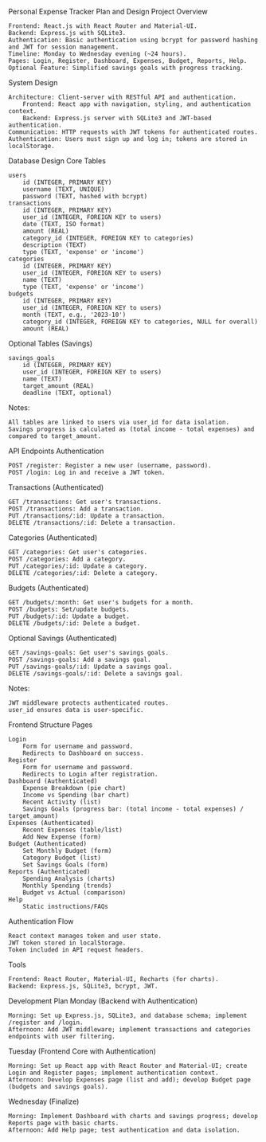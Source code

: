 Personal Expense Tracker Plan and Design
Project Overview

    Frontend: React.js with React Router and Material-UI.
    Backend: Express.js with SQLite3.
    Authentication: Basic authentication using bcrypt for password hashing and JWT for session management.
    Timeline: Monday to Wednesday evening (~24 hours).
    Pages: Login, Register, Dashboard, Expenses, Budget, Reports, Help.
    Optional Feature: Simplified savings goals with progress tracking.

System Design

    Architecture: Client-server with RESTful API and authentication.
        Frontend: React app with navigation, styling, and authentication context.
        Backend: Express.js server with SQLite3 and JWT-based authentication.
    Communication: HTTP requests with JWT tokens for authenticated routes.
    Authentication: Users must sign up and log in; tokens are stored in localStorage.

Database Design
Core Tables

    users
        id (INTEGER, PRIMARY KEY)
        username (TEXT, UNIQUE)
        password (TEXT, hashed with bcrypt)
    transactions
        id (INTEGER, PRIMARY KEY)
        user_id (INTEGER, FOREIGN KEY to users)
        date (TEXT, ISO format)
        amount (REAL)
        category_id (INTEGER, FOREIGN KEY to categories)
        description (TEXT)
        type (TEXT, 'expense' or 'income')
    categories
        id (INTEGER, PRIMARY KEY)
        user_id (INTEGER, FOREIGN KEY to users)
        name (TEXT)
        type (TEXT, 'expense' or 'income')
    budgets
        id (INTEGER, PRIMARY KEY)
        user_id (INTEGER, FOREIGN KEY to users)
        month (TEXT, e.g., '2023-10')
        category_id (INTEGER, FOREIGN KEY to categories, NULL for overall)
        amount (REAL)

Optional Tables (Savings)

    savings_goals
        id (INTEGER, PRIMARY KEY)
        user_id (INTEGER, FOREIGN KEY to users)
        name (TEXT)
        target_amount (REAL)
        deadline (TEXT, optional)

Notes:

    All tables are linked to users via user_id for data isolation.
    Savings progress is calculated as (total income - total expenses) and compared to target_amount.

API Endpoints
Authentication

    POST /register: Register a new user (username, password).
    POST /login: Log in and receive a JWT token.

Transactions (Authenticated)

    GET /transactions: Get user's transactions.
    POST /transactions: Add a transaction.
    PUT /transactions/:id: Update a transaction.
    DELETE /transactions/:id: Delete a transaction.

Categories (Authenticated)

    GET /categories: Get user's categories.
    POST /categories: Add a category.
    PUT /categories/:id: Update a category.
    DELETE /categories/:id: Delete a category.

Budgets (Authenticated)

    GET /budgets/:month: Get user's budgets for a month.
    POST /budgets: Set/update budgets.
    PUT /budgets/:id: Update a budget.
    DELETE /budgets/:id: Delete a budget.

Optional Savings (Authenticated)

    GET /savings-goals: Get user's savings goals.
    POST /savings-goals: Add a savings goal.
    PUT /savings-goals/:id: Update a savings goal.
    DELETE /savings-goals/:id: Delete a savings goal.

Notes:

    JWT middleware protects authenticated routes.
    user_id ensures data is user-specific.

Frontend Structure
Pages

    Login
        Form for username and password.
        Redirects to Dashboard on success.
    Register
        Form for username and password.
        Redirects to Login after registration.
    Dashboard (Authenticated)
        Expense Breakdown (pie chart)
        Income vs Spending (bar chart)
        Recent Activity (list)
        Savings Goals (progress bar: (total income - total expenses) / target_amount)
    Expenses (Authenticated)
        Recent Expenses (table/list)
        Add New Expense (form)
    Budget (Authenticated)
        Set Monthly Budget (form)
        Category Budget (list)
        Set Savings Goals (form)
    Reports (Authenticated)
        Spending Analysis (charts)
        Monthly Spending (trends)
        Budget vs Actual (comparison)
    Help
        Static instructions/FAQs

Authentication Flow

    React context manages token and user state.
    JWT token stored in localStorage.
    Token included in API request headers.

Tools

    Frontend: React Router, Material-UI, Recharts (for charts).
    Backend: Express.js, SQLite3, bcrypt, JWT.

Development Plan
Monday (Backend with Authentication)

    Morning: Set up Express.js, SQLite3, and database schema; implement /register and /login.
    Afternoon: Add JWT middleware; implement transactions and categories endpoints with user filtering.

Tuesday (Frontend Core with Authentication)

    Morning: Set up React app with React Router and Material-UI; create Login and Register pages; implement authentication context.
    Afternoon: Develop Expenses page (list and add); develop Budget page (budgets and savings goals).

Wednesday (Finalize)

    Morning: Implement Dashboard with charts and savings progress; develop Reports page with basic charts.
    Afternoon: Add Help page; test authentication and data isolation.